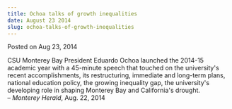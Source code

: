 ```yaml
---
title: Ochoa talks of growth inequalities
date: August 23 2014
slug: ochoa-talks-of-growth-inequalities
---
```





<span class="date">Posted on Aug 23, 2014    </span>
<p>CSU Monterey Bay President Eduardo Ochoa launched the 2014-15
academic year with a 45-minute speech that touched on the
university&apos;s recent accomplishments, its restructuring, immediate
and long-term plans, national education policy, the growing
inequality gap, the university&apos;s developing role in shaping
Monterey Bay and California&apos;s drought.<br>
&#x2013; <em>Monterey Herald</em>, Aug. 22, 2014</br></p>





